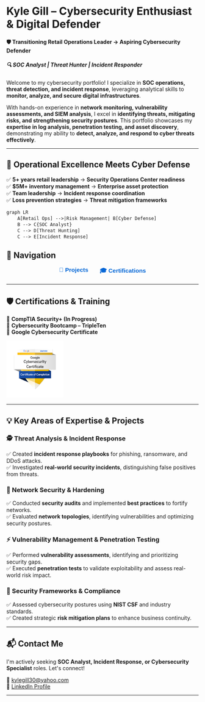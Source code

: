 # **Kyle Gill – Cybersecurity Enthusiast & Digital Defender**  
#### 🛡️ Transitioning Retail Operations Leader → Aspiring Cybersecurity Defender  
##### 🔍 SOC Analyst | Threat Hunter | Incident Responder  

Welcome to my cybersecurity portfolio! I specialize in **SOC operations, threat detection, and incident response**, leveraging analytical skills to **monitor, analyze, and secure digital infrastructures**.  

With hands-on experience in **network monitoring, vulnerability assessments, and SIEM analysis**, I excel in **identifying threats, mitigating risks, and strengthening security postures**. This portfolio showcases my **expertise in log analysis, penetration testing, and asset discovery**, demonstrating my ability to **detect, analyze, and respond to cyber threats effectively**.  

---  
## **🚀 Operational Excellence Meets Cyber Defense**  
✅ **5+ years retail leadership** → **Security Operations Center readiness**  
✅ **$5M+ inventory management** → **Enterprise asset protection**  
✅ **Team leadership** → **Incident response coordination**  
✅ **Loss prevention strategies** → **Threat mitigation frameworks**
```mermaid
graph LR
    A[Retail Ops] -->|Risk Management| B[Cyber Defense]
    B --> C{SOC Analyst}
    C --> D[Threat Hunting]
    C --> E[Incident Response]
```

## **🔹 Navigation**  

<div style="display: flex; justify-content: center; gap: 30px; margin-bottom: 20px; font-family: sans-serif; font-size: 1.1em;">
  <a href="projects.md" style="text-decoration: none; color: #0366d6; font-weight: bold;">📂 Projects</a>
  <a href="certifications.md" style="text-decoration: none; color: #0366d6; font-weight: bold;">🎓 Certifications</a>
</div>  

---  

## **🛡️ Certifications & Training**  
🎯 **CompTIA Security+ (In Progress)**  
📌 **Cybersecurity Bootcamp – TripleTen**  
📌 **Google Cybersecurity Certificate**

<a href="https://www.credly.com/badges/63c32f46-7d6f-4b43-8b9c-f709e0698790/public_url">
  <img src="assets/images/googlebadge.png" alt="Google Cybersecurity Certificate" width="150">
</a>  

---  

## **💡 Key Areas of Expertise & Projects**  

### **🕵️ Threat Analysis & Incident Response**  
✅ Created **incident response playbooks** for phishing, ransomware, and DDoS attacks.  
✅ Investigated **real-world security incidents**, distinguishing false positives from threats.  

### **🔐 Network Security & Hardening**  
✅ Conducted **security audits** and implemented **best practices** to fortify networks.  
✅ Evaluated **network topologies**, identifying vulnerabilities and optimizing security postures.  

### **⚡ Vulnerability Management & Penetration Testing**  
✅ Performed **vulnerability assessments**, identifying and prioritizing security gaps.  
✅ Executed **penetration tests** to validate exploitability and assess real-world risk impact.  

### **📜 Security Frameworks & Compliance**  
✅ Assessed cybersecurity postures using **NIST CSF** and industry standards.  
✅ Created strategic **risk mitigation plans** to enhance business continuity.  

---  

## **📬 Contact Me**  
I'm actively seeking **SOC Analyst, Incident Response, or Cybersecurity Specialist** roles. Let's connect!  

📧 [kylegill30@yahoo.com](mailto:kylegill30@yahoo.com)  
💼 [LinkedIn Profile](https://www.linkedin.com/in/kylesportfolio/) 

---  
